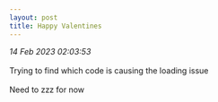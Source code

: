 ```yaml
---
layout: post
title: Happy Valentines
---
```

_14 Feb 2023 02:03:53_
<br>
<br>
Trying to find which code is causing the loading issue
<br>
<br>
Need to zzz for now
